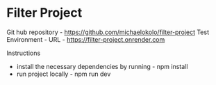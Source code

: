 # Filter Project

Git hub repository - https://github.com/michaelokolo/filter-project
Test Environment - URL - https://filter-project.onrender.com

Instructions

- install the necessary dependencies by running - npm install
- run project locally - npm run dev

